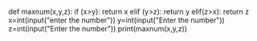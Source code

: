 def maxnum(x,y,z):
    if (x>y):
        return x
    elif (y>z):
        return y
    elif(z>x):
        return z
x=int(input("enter the number"))
y=int(input("Enter the number"))
z=int(input("Enter the number"))
print(maxnum(x,y,z))
